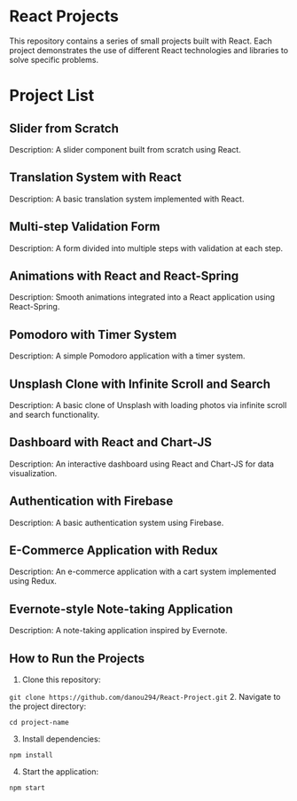 # React Projects
This repository contains a series of small projects built with React. Each project demonstrates the use of different React technologies and libraries to solve specific problems.

# Project List
## Slider from Scratch

Description: A slider component built from scratch using React.

## Translation System with React

Description: A basic translation system implemented with React.

## Multi-step Validation Form

Description: A form divided into multiple steps with validation at each step.

## Animations with React and React-Spring

Description: Smooth animations integrated into a React application using React-Spring.

## Pomodoro with Timer System

Description: A simple Pomodoro application with a timer system.

## Unsplash Clone with Infinite Scroll and Search

Description: A basic clone of Unsplash with loading photos via infinite scroll and search functionality.

## Dashboard with React and Chart-JS

Description: An interactive dashboard using React and Chart-JS for data visualization.

## Authentication with Firebase

Description: A basic authentication system using Firebase.

## E-Commerce Application with Redux

Description: An e-commerce application with a cart system implemented using Redux.

## Evernote-style Note-taking Application

Description: A note-taking application inspired by Evernote.

## How to Run the Projects

1. Clone this repository: 

```git clone https://github.com/danou294/React-Project.git```
2. Navigate to the project directory: 

```cd project-name```

3. Install dependencies: 

```npm install```

4. Start the application: 

```npm start```
